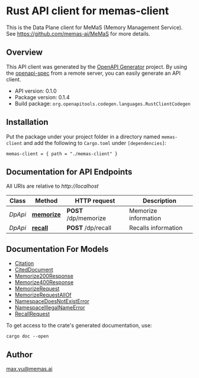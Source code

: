 # Rust API client for memas-client

This is the Data Plane client for MeMaS (Memory Management Service). 
See https://github.com/memas-ai/MeMaS for more details.


## Overview

This API client was generated by the [OpenAPI Generator](https://openapi-generator.tech) project.  By using the [openapi-spec](https://openapis.org) from a remote server, you can easily generate an API client.

- API version: 0.1.0
- Package version: 0.1.4
- Build package: `org.openapitools.codegen.languages.RustClientCodegen`

## Installation

Put the package under your project folder in a directory named `memas-client` and add the following to `Cargo.toml` under `[dependencies]`:

```
memas-client = { path = "./memas-client" }
```

## Documentation for API Endpoints

All URIs are relative to *http://localhost*

Class | Method | HTTP request | Description
------------ | ------------- | ------------- | -------------
*DpApi* | [**memorize**](docs/DpApi.md#memorize) | **POST** /dp/memorize | Memorize information
*DpApi* | [**recall**](docs/DpApi.md#recall) | **POST** /dp/recall | Recalls information


## Documentation For Models

 - [Citation](docs/Citation.md)
 - [CitedDocument](docs/CitedDocument.md)
 - [Memorize200Response](docs/Memorize200Response.md)
 - [Memorize400Response](docs/Memorize400Response.md)
 - [MemorizeRequest](docs/MemorizeRequest.md)
 - [MemorizeRequestAllOf](docs/MemorizeRequestAllOf.md)
 - [NamespaceDoesNotExistError](docs/NamespaceDoesNotExistError.md)
 - [NamespaceIllegalNameError](docs/NamespaceIllegalNameError.md)
 - [RecallRequest](docs/RecallRequest.md)


To get access to the crate's generated documentation, use:

```
cargo doc --open
```

## Author

max.yu@memas.ai

